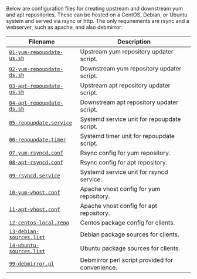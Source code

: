 Below are configuration files for creating upstream and downstream yum and apt repositories.
These can be hosted on a CentOS, Debian, or Ubuntu system and served via rsync or http.
The only requirements are rsync and a webserver, such as apache, and also debmirror.

Filename | Description
---|---
[`01-yum-repoupdate-us.sh`](#file-01-yum-repoupdate-us-sh) | Upstream yum repository updater script.
[`02-yum-repoupdate-ds.sh`](#file-02-yum-repoupdate-ds-sh) | Downstream yum repository updater script.
[`03-apt-repoupdate-us.sh`](#file-03-apt-repoupdate-us-sh) | Upstream apt repository updater script.
[`04-apt-repoupdate-ds.sh`](#file-04-apt-repoupdate-ds-sh) | Downstream apt repository updater script.
[`05-repoupdate.service`](#file-05-repoupdate-service) | Systemd service unit for repoupdate script.
[`06-repoupdate.timer`](#file-06-repoupdate-timer) | Systemd timer unit for repoupdate script.
[`07-yum-rsyncd.conf`](#file-07-yum-rsyncd-conf) | Rsync config for yum repository.
[`08-apt-rsyncd.conf`](#file-08-apt-rsyncd-conf) | Rsync config for apt repository.
[`09-rsyncd.service`](#file-09-rsyncd-service) | Systemd service unit for rsyncd service.
[`10-yum-vhost.conf`](#file-10-yum-vhost-conf) | Apache vhost config for yum repository.
[`11-apt-vhost.conf`](#file-11-apt-vhost-conf) | Apache vhost config for apt repository.
[`12-centos-local.repo`](#file-12-centos-local-repo) | Centos package config for clients.
[`13-debian-sources.list`](#file-13-debian-sources-list) | Debian package sources for clients.
[`14-ubuntu-sources.list`](#file-14-ubuntu-sources-list) | Ubuntu package sources for clients.
[`99-debmirror.pl`](#file-99-debmirror-pl) | Debmirror perl script provided for convenience.
